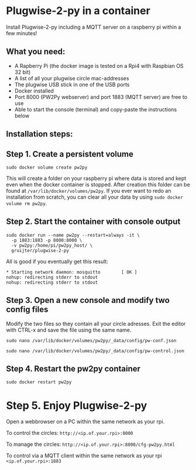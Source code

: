 # Plugwise-2-py in a container

Install Plugwise-2-py including a MQTT server on a raspberry pi within a few minutes!

## What you need:
* A Rapberry Pi (the docker image is tested on a Rpi4 with Raspbian OS 32 bit)
* A list of all your plugwise circle mac-addresses
* The plugwise USB stick in one of the USB ports
* Docker installed
* Port 8000 (PW2Py webserver) and port 1883 (MQTT server) are free to use
* Able to start the console (terminal) and copy-paste the instructions below


## Installation steps:

## Step 1. Create a persistent volume
```
sudo docker volume create pw2py
```

This will create a folder on your raspberry pi where data is stored and kept even when the docker container is stopped. After creation this folder can be found at `/var/lib/docker/volumes/pw2py`. If you ever want to redo an installation from scratch, you can clear all your data by using `sudo docker volume rm pw2py`.


## Step 2. Start the container with console output
```
sudo docker run --name pw2py --restart=always -it \
  -p 1883:1883 -p 8000:8000 \
  -v pw2py:/home/pi/pw2py_host/ \
  gruijter/plugwise-2-py
```

All is good if you eventually get this result:
```
* Starting network daemon: mosquitto        [ OK ]
nohup: redirecting stderr to stdout
nohup: redirecting stderr to stdout
```

## Step 3. Open a new console and modify two config files
Modify the two files so they contain all your circle adresses. Exit the editor with CTRL-x and save the file using the same name.
```
sudo nano /var/lib/docker/volumes/pw2py/_data/config/pw-conf.json
```
```
sudo nano /var/lib/docker/volumes/pw2py/_data/config/pw-control.json
```

## Step 4. Restart the pw2py container
```
sudo docker restart pw2py
```

# Step 5. Enjoy Plugwise-2-py
Open a webbrowser on a PC within the same network as your rpi.

To control the circles: `http://<ip.of.your.rpi>:8000`

To manage the circles: `http://<ip.of.your.rpi>:8000/cfg-pw2py.html`

To control via a MQTT client within the same network as your rpi `<ip.of.your.rpi>:1883`


